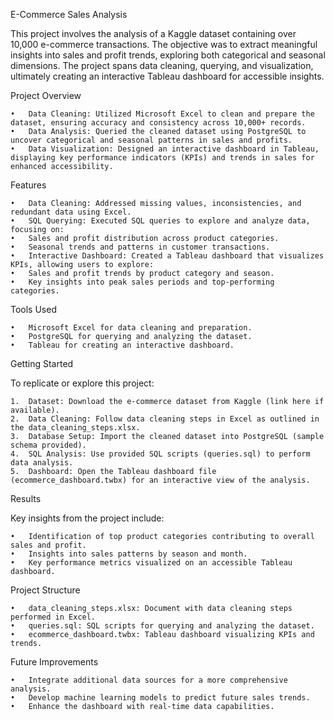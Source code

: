 E-Commerce Sales Analysis

This project involves the analysis of a Kaggle dataset containing over 10,000 e-commerce transactions. The objective was to extract meaningful insights into sales and profit trends, exploring both categorical and seasonal dimensions. The project spans data cleaning, querying, and visualization, ultimately creating an interactive Tableau dashboard for accessible insights.

Project Overview

	•	Data Cleaning: Utilized Microsoft Excel to clean and prepare the dataset, ensuring accuracy and consistency across 10,000+ records.
	•	Data Analysis: Queried the cleaned dataset using PostgreSQL to uncover categorical and seasonal patterns in sales and profits.
	•	Data Visualization: Designed an interactive dashboard in Tableau, displaying key performance indicators (KPIs) and trends in sales for enhanced accessibility.

Features

	•	Data Cleaning: Addressed missing values, inconsistencies, and redundant data using Excel.
	•	SQL Querying: Executed SQL queries to explore and analyze data, focusing on:
	•	Sales and profit distribution across product categories.
	•	Seasonal trends and patterns in customer transactions.
	•	Interactive Dashboard: Created a Tableau dashboard that visualizes KPIs, allowing users to explore:
	•	Sales and profit trends by product category and season.
	•	Key insights into peak sales periods and top-performing categories.

Tools Used

	•	Microsoft Excel for data cleaning and preparation.
	•	PostgreSQL for querying and analyzing the dataset.
	•	Tableau for creating an interactive dashboard.

Getting Started

To replicate or explore this project:

	1.	Dataset: Download the e-commerce dataset from Kaggle (link here if available).
	2.	Data Cleaning: Follow data cleaning steps in Excel as outlined in the data_cleaning_steps.xlsx.
	3.	Database Setup: Import the cleaned dataset into PostgreSQL (sample schema provided).
	4.	SQL Analysis: Use provided SQL scripts (queries.sql) to perform data analysis.
	5.	Dashboard: Open the Tableau dashboard file (ecommerce_dashboard.twbx) for an interactive view of the analysis.

Results

Key insights from the project include:

	•	Identification of top product categories contributing to overall sales and profit.
	•	Insights into sales patterns by season and month.
	•	Key performance metrics visualized on an accessible Tableau dashboard.

Project Structure

	•	data_cleaning_steps.xlsx: Document with data cleaning steps performed in Excel.
	•	queries.sql: SQL scripts for querying and analyzing the dataset.
	•	ecommerce_dashboard.twbx: Tableau dashboard visualizing KPIs and trends.

Future Improvements

	•	Integrate additional data sources for a more comprehensive analysis.
	•	Develop machine learning models to predict future sales trends.
	•	Enhance the dashboard with real-time data capabilities.

